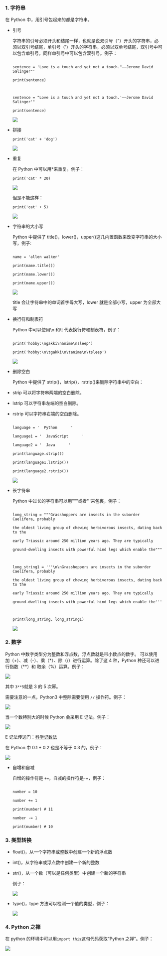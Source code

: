 ### 1. 字符串

在 Python 中，用引号包起来的都是字符串。

- 引号

  字符串的引号必须开头和结尾一样，也就是说双引号（"）开头的字符串，必须以双引号结尾，单引号（'）开头的字符串，必须以双单号结尾，双引号中可以包含单引号，同样单引号中可以包含双引号。例子：

  ```

  sentence = 'Love is a touch and yet not a touch."——Jerome David Salinger"'

  print(sentence)



  sentence = "Love is a touch and yet not a touch.'——Jerome David Salinger'"

  print(sentence)

  ```

  ![](/madao.github.io/database/images/articles/python/string_and_number/image.png)

- 拼接

  ```
  print('cat' + 'dog')
  ```

  ![](/madao.github.io/database/images/articles/python/string_and_number/image1.png)

- 重复

  在 Python 中可以用\*来重复。例子：

  ```
  print('cat' * 20)
  ```

  ![](/madao.github.io/database/images/articles/python/string_and_number/image2.png)

  但是不能这样：

  ```
  print('cat' + 5)
  ```

  ![](/madao.github.io/database/images/articles/python/string_and_number/image3.png)

- 字符串的大小写

  Python 中提供了 title()，lower()，upper()这几内置函数来改变字符串的大小写，例子:

  ```

  name = 'allen walker'

  print(name.title())

  print(name.lower())

  print(name.upper())

  ```

  ![](/madao.github.io/database/images/articles/python/string_and_number/image4.png)

  title 会让字符串中的单词首字母大写，lower 就是全部小写，upper 为全部大写

- 换行符和制表符

  Python 中可以使用\n 和\t 代表换行符和制表符，例子：

  ```

  print('hobby:\ngakki\nanime\nsleep')

  print('hobby:\n\tgakki\n\tanime\n\tsleep')

  ```

  ![](/madao.github.io/database/images/articles/python/string_and_number/image5.png)

- 删除空白

  Python 中提供了 strip()，lstrip()，rstrip()来删除字符串中的空白：

- strip 可以将字符串两端的空白删除。
- lstrip 可以字符串左端的空白删除。
- rstrip 可以字符串右端的空白删除。

  ```

  language = '  Python      '

  language1 = '  JavaScript      '

  language2 = '  Java      '

  print(language.strip())

  print(language1.lstrip())

  print(language2.rstrip())

  ```

  ![](/madao.github.io/database/images/articles/python/string_and_number/image6.png)

- 长字符串

  Python 中过长的字符串可以用"""或者'''来包裹，例子：

  ```

  long_string = """Grasshoppers are insects in the suborder Caelifera, probably

  the oldest living group of chewing herbivorous insects, dating back to the

  early Triassic around 250 million years ago. They are typically

  ground-dwelling insects with powerful hind legs which enable the"""



  long_string1 = '''\n\nGrasshoppers are insects in the suborder Caelifera, probably

  the oldest living group of chewing herbivorous insects, dating back to the

  early Triassic around 250 million years ago. They are typically

  ground-dwelling insects with powerful hind legs which enable the'''



  print(long_string, long_string1)

  ```

  ![](/madao.github.io/database/images/articles/python/string_and_number/image7.png)

### 2. 数字

Python 中数字类型分为整数和浮点数，浮点数就是带小数点的数字。
可以使用 加（+）、减（-）、乘（\*）、除（/）进行运算。除了这 4 种，Python 种还可以进行指数（\*\*）和 取余（%）运算。例子：

![](/madao.github.io/database/images/articles/python/string_and_number/image8.png)

其中 `3**5`就是 3 的 5 次幂。

需要注意的一点，Python3 中整除需要使用 `//` 操作符。例子：

![](/madao.github.io/database/images/articles/python/string_and_number/image9.png)

当一个数特别大的时候 Python 会采用 E 记法。例子：

![](/madao.github.io/database/images/articles/python/string_and_number/image10.png)

E 记法传送门：[科学记数法](https://zh.wikipedia.org/zh-hans/%E7%A7%91%E5%AD%A6%E8%AE%B0%E6%95%B0%E6%B3%95)

在 Python 中 0.1 + 0.2 也是不等于 0.3 的，例子：

![](/madao.github.io/database/images/articles/python/string_and_number/image11.png)

- 自增和自减

  自增的操作符是 `+=`，自减的操作符是`-=`，例子：

  ```

  number = 10

  number += 1

  print(number) # 11

  number -= 1

  print(number) # 10

  ```

### 3. 类型转换

- float()，从一个字符串或整数中创建一个新的浮点数
- int()，从字符串或浮点数中创建一个新的整数
- str()，从一个数（可以是任何类型）中创建一个新的字符串

  例子：

  ![](/madao.github.io/database/images/articles/python/string_and_number/image12.png)

- type()，type 方法可以检测一个值的类型，例子：

  ![](/madao.github.io/database/images/articles/python/string_and_number/image13.png)

### 4. Python 之禅

在 python 的环境中可以用`import this`这句代码获取“Python 之禅”。例子：

![](/madao.github.io/database/images/articles/python/string_and_number/image14.png)
